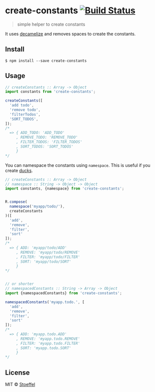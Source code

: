# create-constants [![Build Status](https://travis-ci.org/stoeffel/create-constants.svg?branch=master)](https://travis-ci.org/stoeffel/create-constants)

> simple helper to create constants

It uses [decamelize](https://github.com/sindresorhus/decamelize) and removes spaces to create the constants.

## Install

```
$ npm install --save create-constants
```


## Usage

```js
// createConstants :: Array -> Object
import constants from 'create-constants';

createConstants([
  'add todo',
  'remove todo',
  'filterTodos',
  'SORT_TODOS',
]);
/*
  => { ADD_TODO: 'ADD_TODO'
     , REMOVE_TODO: 'REMOVE_TODO'
     , FILTER_TODOS: 'FILTER_TODOS'
     , SORT_TODOS: 'SORT_TODOS'
     }
*/
```

You can namespace the constants using `namespace`.
This is useful if you create [ducks](https://github.com/erikras/ducks-modular-redux).

```js
// createConstants :: Array -> Object
// namespace :: String -> Object -> Object
import constants, {namespace} from 'create-constants';


R.compose(
  namespace('myapp/todo/'),
  createConstants
)([
  'add',
  'remove',
  'filter',
  'sort'
]);
/*
  => { ADD: 'myapp/todo/ADD'
     , REMOVE: 'myapp/todo/REMOVE'
     , FILTER: 'myapp/todo/FILTER'
     , SORT: 'myapp/todo/SORT'
     }
*/


// or shorter
// namespacedConstants :: String -> Array -> Object
import {namespacedConstants} from 'create-constants';

namespacedConstants('myapp.todo.', [
  'add',
  'remove',
  'filter',
  'sort'
]);
/*
  => { ADD: 'myapp.todo.ADD'
     , REMOVE: 'myapp.todo.REMOVE'
     , FILTER: 'myapp.todo.FILTER'
     , SORT: 'myapp.todo.SORT'
     }
*/
```


## License

MIT © [Stoeffel](http://stoeffel.github.io)
